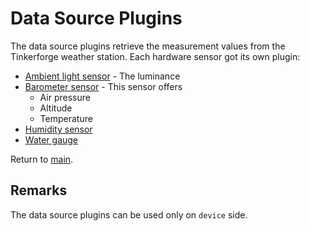 # Data Source Plugins

The data source plugins retrieve the measurement values from the Tinkerforge weather station. Each hardware sensor got its own plugin:

* [Ambient light sensor](./AmbientLight/Readme.md) - The luminance
* [Barometer sensor](./Barometer/Readme.md) - This sensor offers
  * Air pressure
  * Altitude
  * Temperature
* [Humidity sensor](./Humidity/Readme.md)
* [Water gauge](./WaterGauge/Readme.md)

Return to [main](./../../Readme.md).

## Remarks

The data source plugins can be used only on `device` side.
